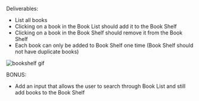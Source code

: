 Deliverables:

- List all books
- Clicking on a book in the Book List should add it to the Book Shelf
- Clicking on a book in the Book Shelf should remove it from the Book Shelf
- Each book can only be added to Book Shelf one time (Book Shelf should not have duplicate books)

![bookshelf gif](bookshelf.gif)

BONUS:

- Add an input that allows the user to search through Book List and still add books to the Book Shelf
